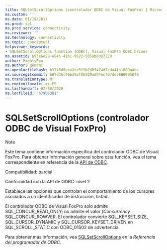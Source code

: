 ```yaml
---
title: SQLSetScrollOptions (controlador ODBC de Visual FoxPro) | Microsoft Docs
ms.custom: ''
ms.date: 01/19/2017
ms.prod: sql
ms.prod_service: connectivity
ms.reviewer: ''
ms.technology: connectivity
ms.topic: conceptual
helpviewer_keywords:
- SQLSetScrollOptions function [ODBC], Visual FoxPro ODBC Driver
ms.assetid: 693e6e28-a845-41b1-9622-5058b0d87229
author: MightyPen
ms.author: genemi
ms.openlocfilehash: b3746d9cea2ce5ffb7d03424d7cda4fa1889aabc
ms.sourcegitcommit: b87d36c46b39af8b929ad94ec707dee8800950f5
ms.translationtype: MT
ms.contentlocale: es-ES
ms.lasthandoff: 02/08/2020
ms.locfileid: "67905381"
---
```

# <a name="sqlsetscrolloptions-visual-foxpro-odbc-driver"></a>SQLSetScrollOptions (controlador ODBC de Visual FoxPro)
> [!NOTE]  
>  Este tema contiene información específica del controlador ODBC de Visual FoxPro. Para obtener información general sobre esta función, vea el tema correspondiente en referencia de la [API de ODBC](../../odbc/reference/syntax/odbc-api-reference.md).  
  
 Compatibilidad: parcial  
  
 Conformidad con la API de ODBC: nivel 2  
  
 Establece las opciones que controlan el comportamiento de los cursores asociados a un identificador de instrucción, *hstmt*.  
  
 El controlador ODBC de Visual FoxPro solo admite SQL_CONCUR_READ_ONLY; no admite el valor *fConcurrency* SQL_CONCUR_ROWVER. El controlador convierte SQL_KEYSET_SIZE, SQL_CURSOR_DYNAMIC y SQL_CURSOR_KEYSET_DRIVEN en SQL_SCROLL_STATIC con ODBC_01S02 de advertencia.  
  
 Para obtener más información, vea [SQLSetScrollOptions](../../odbc/reference/syntax/sqlsetscrolloptions-function.md) en la *Referencia del programador de ODBC*.
